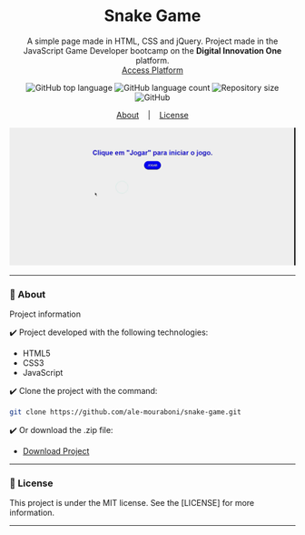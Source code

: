 <h1 align="center">Snake Game</h1>
<p align="center">A simple page made in HTML, CSS and jQuery. Project made in the JavaScript Game Developer bootcamp on the <strong>Digital Innovation One</strong> platform.
</br>
<a href="https://www.digitalinnovation.one">Access Platform</a>
</p>

<p align="center">
  <img alt="GitHub top language" src="https://img.shields.io/github/languages/top/ale-mouraboni/snake-game">

  <img alt="GitHub language count" src="https://img.shields.io/github/languages/count/ale-mouraboni/snake-game">

  <img alt="Repository size" src="https://img.shields.io/github/repo-size/ale-mouraboni/snake-game">

  <img alt="GitHub" src="https://img.shields.io/github/license/ale-mouraboni/snake-game">
</p>

<p align="center">
  <a href="#rocket-about">About</a>
  &nbsp;&nbsp;&nbsp;|&nbsp;&nbsp;&nbsp;
  <a href="#memo-license">License</a>
</p>

![Demo](github/demo.gif)

---

### :rocket: About
Project information

:heavy_check_mark: Project developed with the following technologies:
* HTML5
* CSS3
* JavaScript

:heavy_check_mark: Clone the project with the command:

```sh
git clone https://github.com/ale-mouraboni/snake-game.git
```  
  
:heavy_check_mark: Or download the .zip file:  
  
* [Download Project](https://github.com/ale-mouraboni/snake-game/archive/refs/heads/main.zip)

---

### :memo: License
This project is under the MIT license. See the [LICENSE] for more information.

---
